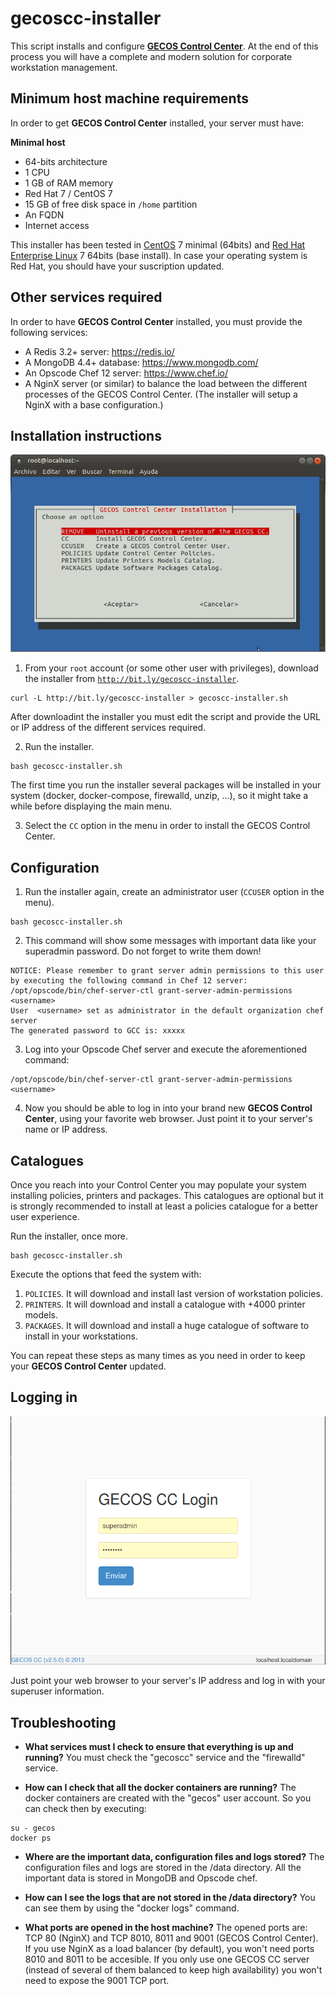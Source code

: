 # gecoscc-installer

This script installs and configure [__GECOS Control Center__](https://gecos-team.github.io). At the end of this process you will have a complete and modern solution for corporate workstation management.

## Minimum host machine requirements

In order to get __GECOS Control Center__ installed, your server must have:

__Minimal host__
* 64-bits architecture
* 1 CPU
* 1 GB of RAM memory 
* Red Hat 7 / CentOS 7
* 15 GB of free disk space in `/home` partition
* An FQDN
* Internet access


This installer has been tested in [CentOS](https://centos.org) 7 minimal (64bits) and [Red Hat Enterprise Linux](https://redhat.com) 7 64bits (base install). In case your operating system is Red Hat, you should have your suscription updated.

## Other services required
In order to have __GECOS Control Center__ installed, you must provide the following services:

* A Redis 3.2+ server: https://redis.io/
* A MongoDB 4.4+ database: https://www.mongodb.com/
* An Opscode Chef 12 server: https://www.chef.io/
* A NginX server (or similar) to balance the load between the different processes of the GECOS Control Center. (The installer will setup a NginX with a base configuration.)


## Installation instructions

![Installer Screenshot](./gecoscc-installer-docker-01.png)

1. From your `root` account (or some other user with privileges), download the installer from [`http://bit.ly/gecoscc-installer`](http://bit.ly/gecoscc-installer).
~~~
curl -L http://bit.ly/gecoscc-installer > gecoscc-installer.sh
~~~

After downloadint the installer you must edit the script and provide the URL or IP address of the different services required.

2. Run the installer.
~~~
bash gecoscc-installer.sh
~~~

The first time you run the installer several packages will be installed in your system (docker, docker-compose, firewalld, unzip, ...), so it might take a while before displaying the main menu.

3. Select the `CC` option in the menu in order to install the GECOS Control Center.


## Configuration

1. Run the installer again, create an administrator user (`CCUSER` option in the menu).
~~~
bash gecoscc-installer.sh
~~~

2. This command will show some messages with important data like your superadmin password. Do not forget to write them down!
~~~
NOTICE: Please remember to grant server admin permissions to this user by executing the following command in Chef 12 server:
/opt/opscode/bin/chef-server-ctl grant-server-admin-permissions <username>
User  <username> set as administrator in the default organization chef server
The generated password to GCC is: xxxxx
~~~

3. Log into your Opscode Chef server and execute the aforementioned command:
~~~
/opt/opscode/bin/chef-server-ctl grant-server-admin-permissions <username>
~~~

4. Now you should be able to log in into your brand new __GECOS Control Center__, using your favorite web browser. Just point it to your server's name or IP address.

## Catalogues

Once you reach into your Control Center you may populate your system installing policies, printers and packages. This catalogues are optional but it is strongly recommended to install at least a policies catalogue for a better user experience.

Run the installer, once more.
~~~
bash gecoscc-installer.sh
~~~

Execute the options that feed the system with:
1. `POLICIES`. It will download and install last version of workstation policies.
2. `PRINTERS`. It will download and install a catalogue with +4000 printer models.
3. `PACKAGES`. It will download and install a huge catalogue of software to install in your workstations.

You can repeat these steps as many times as you need in order to keep your __GECOS Control Center__ updated.


## Logging in

![Installer Screenshot](./gecoscc-installer-02.png)

Just point your web browser to your server's IP address and log in with your superuser information.

## Troubleshooting
* **What services must I check to ensure that everything is up and running?**
You must check the "gecoscc" service and the "firewalld" service. 

* **How can I check that all the docker containers are running?**
The docker containers are created with the "gecos" user account. So you can check then by executing:
~~~
su - gecos
docker ps
~~~

* **Where are the important data, configuration files and logs stored?**
The configuration files and logs are stored in the /data directory.
All the important data is stored in MongoDB and Opscode chef.

* **How can I see the logs that are not stored in the /data directory?**
You can see them by using the "docker logs" command.

* **What ports are opened in the host machine?**
The opened ports are: TCP 80 (NginX) and TCP 8010, 8011 and 9001 (GECOS Control Center).
If you use NginX as a load balancer (by default), you won't need ports 8010 and 8011 to be accesible.
If you only use one GECOS CC server (instead of several of them balanced to keep high availability) you won't need to expose the 9001 TCP port.





